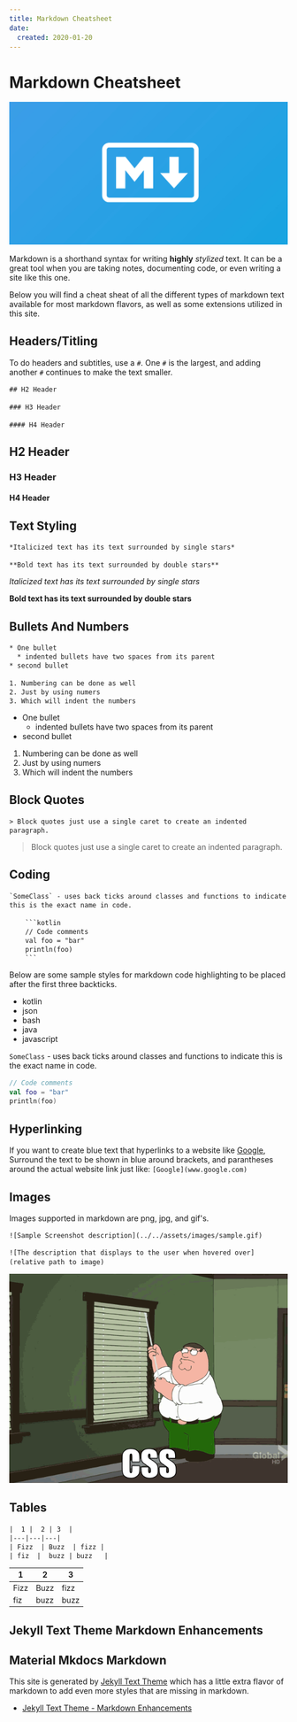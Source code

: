 ```yaml
---
title: Markdown Cheatsheet
date:
  created: 2020-01-20
---
```


# Markdown Cheatsheet

![](../../assets/images/markdown-guide.jpg)

Markdown is a shorthand syntax for writing **highly** *stylized* text. It can be a great tool when you are taking notes, documenting code, or even writing a site like this one. 

Below you will find a cheat sheat of all the different types of markdown text available for most markdown flavors, as well as some extensions utilized in this site. 

<!-- more -->

## Headers/Titling
To do headers and subtitles, use a `#`. One `#` is the largest, and adding another `#` continues to make the text smaller. 
```
## H2 Header 

### H3 Header 

#### H4 Header 

```

## H2 Header 

### H3 Header 

#### H4 Header 


## Text Styling 

```
*Italicized text has its text surrounded by single stars*

**Bold text has its text surrounded by double stars**
```

*Italicized text has its text surrounded by single stars*

**Bold text has its text surrounded by double stars**


## Bullets And Numbers 

```
* One bullet
  * indented bullets have two spaces from its parent
* second bullet

1. Numbering can be done as well
2. Just by using numers 
3. Which will indent the numbers 
``` 

* One bullet
  * indented bullets have two spaces from its parent
* second bullet


1. Numbering can be done as well
2. Just by using numers 
3. Which will indent the numbers 

## Block Quotes 

```
> Block quotes just use a single caret to create an indented paragraph. 
```

> Block quotes just use a single caret to create an indented paragraph. 

## Coding 

```
`SomeClass` - uses back ticks around classes and functions to indicate this is the exact name in code. 

    ```kotlin 
    // Code comments
    val foo = "bar"
    println(foo)
    ```
```

Below are some sample styles for markdown code highlighting to be placed after the first three backticks. 

* kotlin
* json
* bash
* java 
* javascript 

`SomeClass` - uses back ticks around classes and functions to indicate this is the exact name in code. 

```kotlin 
// Code comments
val foo = "bar"
println(foo)
```

## Hyperlinking

If you want to create blue text that hyperlinks to a website like [Google](https://www.google.com), Surround the text to be shown in blue around brackets, and parantheses around the actual website link just like: `[Google](www.google.com)`

## Images 

Images supported in markdown are png, jpg, and gif's. 

```
![Sample Screenshot description](../../assets/images/sample.gif)
```

`![The description that displays to the user when hovered over](relative path to image)`

![Sample Screenshot description](../../assets/images/sample.gif)

## Tables

```
|  1 |  2 | 3  | 
|---|---|---|
| Fizz  | Buzz  | fizz | 
| fiz  |  buzz | buzz   |  
```

|  1 |  2 | 3  | 
|---|---|---|
| Fizz  | Buzz  | fizz | 
| fiz  |  buzz | buzz   |  

## Jekyll Text Theme Markdown Enhancements

## Material Mkdocs Markdown

This site is generated by [Jekyll Text Theme](https://tianqi.name/jekyll-TeXt-theme/) which has a little extra flavor of markdown to add even more styles that are missing in markdown. 

* [Jekyll Text Theme - Markdown Enhancements](https://tianqi.name/jekyll-TeXt-theme/docs/en/markdown-enhancements)